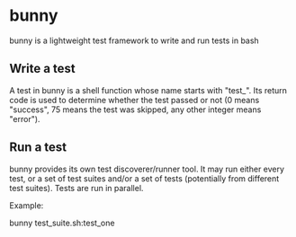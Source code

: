 # bunny

bunny is a lightweight test framework to write and run tests in bash

## Write a test

A test in bunny is a shell function whose name starts with "test\_".
Its return code is used to determine whether the test passed or not
(0 means "success", 75 means the test was skipped, any other integer means
"error").

## Run a test

bunny provides its own test discoverer/runner tool. It may run either
every test, or a set of test suites and/or a set of tests (potentially from
different test suites). Tests are run in parallel.

Example:

bunny test\_suite.sh:test\_one
